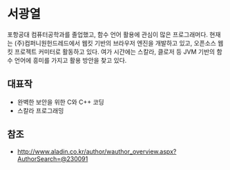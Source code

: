 # 서광열

포항공대 컴퓨터공학과를 졸업했고, 함수 언어 활용에 관심이 많은 프로그래머다.
현재는 (주)컴퍼니원헌드레드에서 웹킷 기반의 브라우저 엔진을 개발하고 있고, 오픈소스 웹킷 프로젝트 커미터로 활동하고 있다.
여가 시간에는 스칼라, 클로저 등 JVM 기반의 함수 언어에 흥미를 가지고 활용 방안을 찾고 있다.

## 대표작

- 완벽한 보안을 위한 C와 C++ 코딩
- 스칼라 프로그래밍

## 참조

- http://www.aladin.co.kr/author/wauthor_overview.aspx?AuthorSearch=@230091
